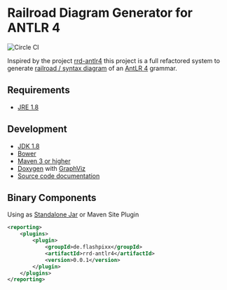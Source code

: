 # Railroad Diagram Generator for ANTLR 4

![Circle CI](https://circleci.com/gh/flashpixx/RRD-ANTLR4.svg?style=shield)

Inspired by the project [rrd-antlr4](https://github.com/bkiers/rrd-antlr4) this project is a full refactored system to generate [railroad / syntax diagram](https://en.wikipedia.org/wiki/Syntax_diagram) of an [AntLR 4](http://www.antlr.org/) grammar.

## <a name="requirement">Requirements</a>

* [JRE 1.8](http://www.java.com/)

## <a name="development">Development</a>

* [JDK 1.8](http://www.oracle.com/technetwork/java/javase/downloads/)
* [Bower](http://bower.io/)
* [Maven 3 or higher](http://maven.apache.org/)
* [Doxygen](http://www.doxygen.org/) with [GraphViz](http://www.graphviz.org/)
* [Source code documentation](http://flashpixx.github.io/RRD-ANTLR4/)

## Binary Components

Using as [Standalone Jar](https://github.com/flashpixx/RRD-ANTLR4/tree/binary-master)
or Maven Site Plugin

```xml
<reporting>
    <plugins>
        <plugin>
            <groupId>de.flashpixx</groupId>
            <artifactId>rrd-antlr4</artifactId>
            <version>0.0.1</version>
        </plugin>
    </plugins>
</reporting>    
```



